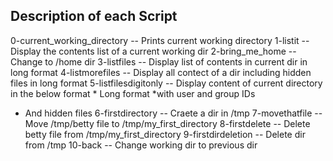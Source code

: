 Description of each Script
-----------
0-current_working_directory -- Prints current working directory
1-listit -- Display the contents list of a current working dir
2-bring_me_home -- Change to /home dir
3-listfiles -- Display list of contents in current dir in long format
4-listmorefiles -- Display all contect of a dir including hidden files in long format
5-listfilesdigitonly -- Display content of current directory in the below format
	* Long format
*with user and group IDs
* And hidden files
6-firstdirectory -- Craete a dir in /tmp
7-movethatfile -- Move /tmp/betty file to /tmp/my_first_directory
8-firstdelete -- Delete betty file from /tmp/my_first_directory
9-firstdirdeletion -- Delete dir from /tmp
10-back -- Change working dir to previous dir
